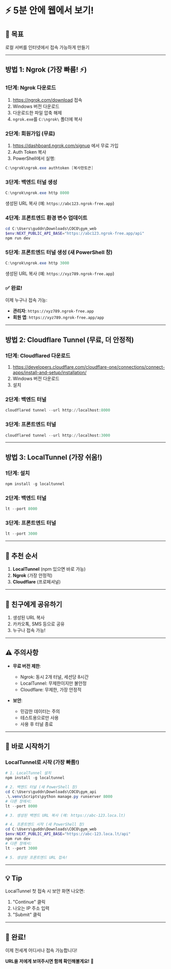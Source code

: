 # ⚡ 5분 안에 웹에서 보기!

## 🎯 목표
로컬 서버를 인터넷에서 접속 가능하게 만들기

---

## 방법 1: Ngrok (가장 빠름! ⚡)

### 1단계: Ngrok 다운로드
1. https://ngrok.com/download 접속
2. Windows 버전 다운로드
3. 다운로드한 파일 압축 해제
4. `ngrok.exe`를 `C:\ngrok\` 폴더에 복사

### 2단계: 회원가입 (무료)
1. https://dashboard.ngrok.com/signup 에서 무료 가입
2. Auth Token 복사
3. PowerShell에서 실행:
```powershell
C:\ngrok\ngrok.exe authtoken [복사한토큰]
```

### 3단계: 백엔드 터널 생성
```powershell
C:\ngrok\ngrok.exe http 8000
```

생성된 URL 복사 (예: `https://abc123.ngrok-free.app`)

### 4단계: 프론트엔드 환경 변수 업데이트
```powershell
cd C:\Users\guddn\Downloads\COCO\gym_web
$env:NEXT_PUBLIC_API_BASE="https://abc123.ngrok-free.app/api"
npm run dev
```

### 5단계: 프론트엔드 터널 생성 (새 PowerShell 창)
```powershell
C:\ngrok\ngrok.exe http 3000
```

생성된 URL 복사 (예: `https://xyz789.ngrok-free.app`)

### ✅ 완료!
이제 누구나 접속 가능:
- **관리자**: `https://xyz789.ngrok-free.app`
- **회원 앱**: `https://xyz789.ngrok-free.app/app`

---

## 방법 2: Cloudflare Tunnel (무료, 더 안정적)

### 1단계: Cloudflared 다운로드
1. https://developers.cloudflare.com/cloudflare-one/connections/connect-apps/install-and-setup/installation/
2. Windows 버전 다운로드
3. 설치

### 2단계: 백엔드 터널
```powershell
cloudflared tunnel --url http://localhost:8000
```

### 3단계: 프론트엔드 터널
```powershell
cloudflared tunnel --url http://localhost:3000
```

---

## 방법 3: LocalTunnel (가장 쉬움!)

### 1단계: 설치
```powershell
npm install -g localtunnel
```

### 2단계: 백엔드 터널
```powershell
lt --port 8000
```

### 3단계: 프론트엔드 터널
```powershell
lt --port 3000
```

---

## 🎯 추천 순서

1. **LocalTunnel** (npm 있으면 바로 가능)
2. **Ngrok** (가장 안정적)
3. **Cloudflare** (프로페셔널)

---

## 📱 친구에게 공유하기

1. 생성된 URL 복사
2. 카카오톡, SMS 등으로 공유
3. 누구나 접속 가능!

---

## ⚠️ 주의사항

- **무료 버전 제한**:
  - Ngrok: 동시 2개 터널, 세션당 8시간
  - LocalTunnel: 무제한이지만 불안정
  - Cloudflare: 무제한, 가장 안정적

- **보안**:
  - 민감한 데이터는 주의
  - 테스트용으로만 사용
  - 사용 후 터널 종료

---

## 🚀 바로 시작하기

### LocalTunnel로 시작 (가장 빠름!)

```powershell
# 1. LocalTunnel 설치
npm install -g localtunnel

# 2. 백엔드 터널 (새 PowerShell 창)
cd C:\Users\guddn\Downloads\COCO\gym_api
.\.venv\Scripts\python manage.py runserver 8000
# 다른 창에서:
lt --port 8000

# 3. 생성된 백엔드 URL 복사 (예: https://abc-123.loca.lt)

# 4. 프론트엔드 시작 (새 PowerShell 창)
cd C:\Users\guddn\Downloads\COCO\gym_web
$env:NEXT_PUBLIC_API_BASE="https://abc-123.loca.lt/api"
npm run dev
# 다른 창에서:
lt --port 3000

# 5. 생성된 프론트엔드 URL 접속!
```

---

## 💡 Tip

LocalTunnel 첫 접속 시 보안 화면 나오면:
1. "Continue" 클릭
2. 나오는 IP 주소 입력
3. "Submit" 클릭

---

## 🎉 완료!

이제 전세계 어디서나 접속 가능합니다!

**URL을 저에게 보여주시면 함께 확인해볼게요!** 🚀


